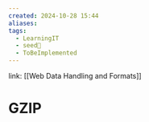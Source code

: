 ```yaml
---
created: 2024-10-28 15:44
aliases: 
tags:
  - LearningIT
  - seed🌱
  - ToBeImplemented
---
```


link: [[Web Data Handling and Formats]]

# GZIP

